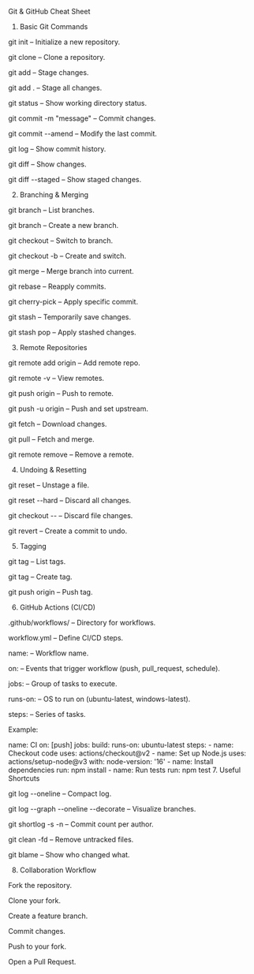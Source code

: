 Git & GitHub Cheat Sheet
1. Basic Git Commands

git init – Initialize a new repository.

git clone – Clone a repository.

git add – Stage changes.

git add . – Stage all changes.

git status – Show working directory status.

git commit -m "message" – Commit changes.

git commit --amend – Modify the last commit.

git log – Show commit history.

git diff – Show changes.

git diff --staged – Show staged changes.

2. Branching & Merging

git branch – List branches.

git branch – Create a new branch.

git checkout – Switch to branch.

git checkout -b – Create and switch.

git merge – Merge branch into current.

git rebase – Reapply commits.

git cherry-pick – Apply specific commit.

git stash – Temporarily save changes.

git stash pop – Apply stashed changes.

3. Remote Repositories

git remote add origin – Add remote repo.

git remote -v – View remotes.

git push origin – Push to remote.

git push -u origin – Push and set upstream.

git fetch – Download changes.

git pull – Fetch and merge.

git remote remove – Remove a remote.

4. Undoing & Resetting

git reset – Unstage a file.

git reset --hard – Discard all changes.

git checkout -- – Discard file changes.

git revert – Create a commit to undo.

5. Tagging

git tag – List tags.

git tag – Create tag.

git push origin – Push tag.

6. GitHub Actions (CI/CD)

.github/workflows/ – Directory for workflows.

workflow.yml – Define CI/CD steps.

name: – Workflow name.

on: – Events that trigger workflow (push, pull_request, schedule).

jobs: – Group of tasks to execute.

runs-on: – OS to run on (ubuntu-latest, windows-latest).

steps: – Series of tasks.

Example:

name: CI
on: [push]
jobs:
  build:
    runs-on: ubuntu-latest
    steps:
      - name: Checkout code
        uses: actions/checkout@v2
      - name: Set up Node.js
        uses: actions/setup-node@v3
        with:
          node-version: '16'
      - name: Install dependencies
        run: npm install
      - name: Run tests
        run: npm test
7. Useful Shortcuts

git log --oneline – Compact log.

git log --graph --oneline --decorate – Visualize branches.

git shortlog -s -n – Commit count per author.

git clean -fd – Remove untracked files.

git blame – Show who changed what.

8. Collaboration Workflow

Fork the repository.

Clone your fork.

Create a feature branch.

Commit changes.

Push to your fork.

Open a Pull Request.
